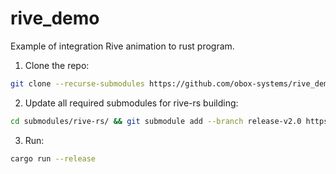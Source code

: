 # rive_demo

Example of integration Rive animation to rust program.

1. Clone the repo:
```bash
git clone --recurse-submodules https://github.com/obox-systems/rive_demo.git
```

2. Update all required submodules for rive-rs building:
```bash
cd submodules/rive-rs/ && git submodule add --branch release-v2.0 https://github.com/facebook/yoga submodules/yoga && git submodule update --init && cd ../..
```

3. Run:
```bash
cargo run --release
```
